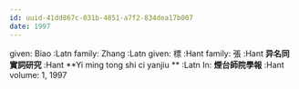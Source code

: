 ```yaml
---
id: uuid-41dd867c-031b-4851-a7f2-834dea17b007
date: 1997
---
```


given: Biao  :Latn
family: Zhang  :Latn
given: 標 :Hant
family: 張 :Hant
**异名同實詞研究** :Hant
**Yi ming tong shi ci yanjiu ** :Latn
In: 
**煙台師院學報** :Hant
volume: 1, 1997